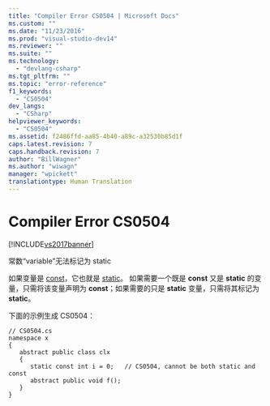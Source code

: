 ```yaml
---
title: "Compiler Error CS0504 | Microsoft Docs"
ms.custom: ""
ms.date: "11/23/2016"
ms.prod: "visual-studio-dev14"
ms.reviewer: ""
ms.suite: ""
ms.technology: 
  - "devlang-csharp"
ms.tgt_pltfrm: ""
ms.topic: "error-reference"
f1_keywords: 
  - "CS0504"
dev_langs: 
  - "CSharp"
helpviewer_keywords: 
  - "CS0504"
ms.assetid: f2486ffd-aa85-4b40-a89c-a32530b85d1f
caps.latest.revision: 7
caps.handback.revision: 7
author: "BillWagner"
ms.author: "wiwagn"
manager: "wpickett"
translationtype: Human Translation
---
```

# Compiler Error CS0504
[!INCLUDE[vs2017banner](../../../csharp/includes/vs2017banner.md)]

常数“variable”无法标记为 static  
  
 如果变量是 [const](../../../csharp/language-reference/keywords/const.md)，它也就是 [static](../../../csharp/language-reference/keywords/static.md)。  如果需要一个既是 **const** 又是 **static** 的变量，只需将该变量声明为 **const**；如果需要的只是 **static** 变量，只需将其标记为 **static**。  
  
 下面的示例生成 CS0504：  
  
```  
// CS0504.cs  
namespace x  
{  
   abstract public class clx  
   {  
      static const int i = 0;   // CS0504, cannot be both static and const  
      abstract public void f();  
   }  
}  
```